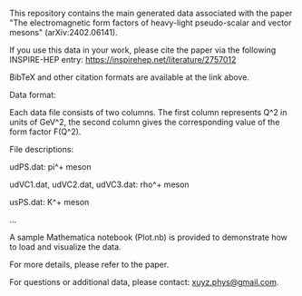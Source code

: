 This repository contains the main generated data associated with the paper "The electromagnetic form factors of heavy-light pseudo-scalar and vector mesons" (arXiv:2402.06141).

If you use this data in your work, please cite the paper via the following INSPIRE-HEP entry: https://inspirehep.net/literature/2757012

BibTeX and other citation formats are available at the link above.

Data format:

Each data file consists of two columns. The first column represents Q^2 in units of GeV^2, the second column gives the corresponding value of the form factor F(Q^2).

File descriptions:

udPS.dat: pi^+ meson

udVC1.dat, udVC2.dat, udVC3.dat: rho^+ meson

usPS.dat: K^+ meson 

…

A sample Mathematica notebook (Plot.nb) is provided to demonstrate how to load and visualize the data.

For more details, please refer to the paper.

For questions or additional data, please contact: xuyz.phys@gmail.com.
